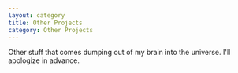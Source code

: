 ```yaml
---
layout: category
title: Other Projects
category: Other Projects
---
```


Other stuff that comes dumping out of my brain into the universe.  I'll apologize in advance.
